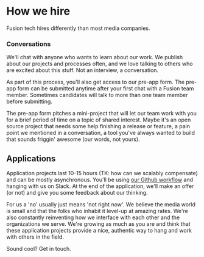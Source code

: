 # How we hire
Fusion tech hires differently than most media companies.

### Conversations
We'll chat with anyone who wants to learn about our work. We publish about our projects and processes often, and we love talking to others who are excited about this stuff. Not an interview, a conversation. 

As part of this process, you'll also get access to our pre-app form. The pre-app form can be submitted anytime after your first chat with a Fusion team member. Sometimes candidates will talk to more than one team member before submitting.

The pre-app form pitches a mini-project that will let our team work with you for a brief period of time on a topic of shared interest. Maybe it's an open source project that needs some help finishing a release or feature, a pain point we mentioned in a conversation, a tool you've always wanted to build that sounds friggin' awesome (our words, not yours).

## Applications
Application projects last 10-15 hours (TK: how can we scalably compensate) and can be mostly asynchronous. You'll be using [our Github workflow](http://fusion.net/story/109294/how-we-use-github-to-release-quality-code-at-fusion/) and hanging with us on Slack. At the end of the application, we'll make an offer (or not) and give you some feedback about our thinking. 

For us a 'no' usually just means 'not right now'. We believe the media world is small and that the folks who inhabit it level-up at amazing rates. We're also constantly reinventing how we interface with each other and the organizations we serve. We're growing as much as you are and think that these application projects provide a nice, authentic way to hang and work with others in the field.

Sound cool? Get in touch.
